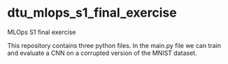 # dtu_mlops_s1_final_exercise
MLOps S1 final exercise

This repository contains three python files. In the main.py file we can train and evaluate a CNN on a corrupted version of the MNIST dataset.
